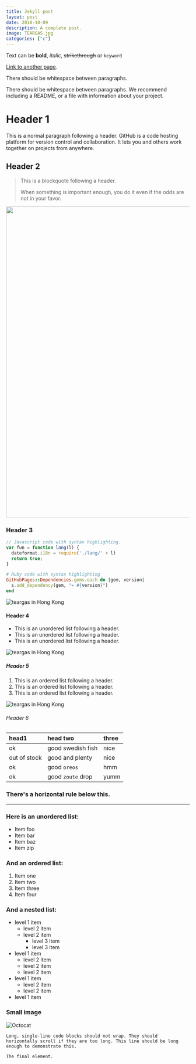 ```yaml
---
title: Jekyll post
layout: post
date: 2018-10-09
description: A complete post.
image: TEARGAS.jpg
categories: ["c"] 
---
```


Text can be **bold**, _italic_, ~~strikethrough~~ or `keyword`

[Link to another page](./another-page.html).

There should be whitespace between paragraphs.

There should be whitespace between paragraphs. We recommend including a README, or a file with information about your project.

# Header 1

This is a normal paragraph following a header. GitHub is a code hosting platform for version control and collaboration. It lets you and others work together on projects from anywhere.


## Header 2

> This is a blockquote following a header.
>
> When something is important enough, you do it even if the odds are not in your favor.

<img src='/voicesofdemocracy/img/TEARGAS.jpg' width=850>


### Header 3

```js
// Javascript code with syntax highlighting.
var fun = function lang(l) {
  dateformat.i18n = require('./lang/' + l)
  return true;
}
```

```ruby
# Ruby code with syntax highlighting
GitHubPages::Dependencies.gems.each do |gem, version|
  s.add_dependency(gem, "= #{version}")
end
```
![teargas in Hong Kong](/voicesofdemocracy/img/TEARGAS.jpg)

#### Header 4

*   This is an unordered list following a header.
*   This is an unordered list following a header.
*   This is an unordered list following a header.

![teargas in Hong Kong](/voicesofdemocracy/img/TEARGAS.jpg)

##### Header 5

1.  This is an ordered list following a header.
2.  This is an ordered list following a header.
3.  This is an ordered list following a header.

![teargas in Hong Kong](/voicesofdemocracy/img/TEARGAS.jpg)

###### Header 6

| head1        | head two          | three |
|:-------------|:------------------|:------|
| ok           | good swedish fish | nice  |
| out of stock | good and plenty   | nice  |
| ok           | good `oreos`      | hmm   |
| ok           | good `zoute` drop | yumm  |

### There's a horizontal rule below this.

* * *

### Here is an unordered list:

*   Item foo
*   Item bar
*   Item baz
*   Item zip

### And an ordered list:

1.  Item one
1.  Item two
1.  Item three
1.  Item four

### And a nested list:

- level 1 item
  - level 2 item
  - level 2 item
    - level 3 item
    - level 3 item
- level 1 item
  - level 2 item
  - level 2 item
  - level 2 item
- level 1 item
  - level 2 item
  - level 2 item
- level 1 item

### Small image

![Octocat](https://assets-cdn.github.com/images/icons/emoji/octocat.png)

```
Long, single-line code blocks should not wrap. They should horizontally scroll if they are too long. This line should be long enough to demonstrate this.
```

```
The final element.
```
